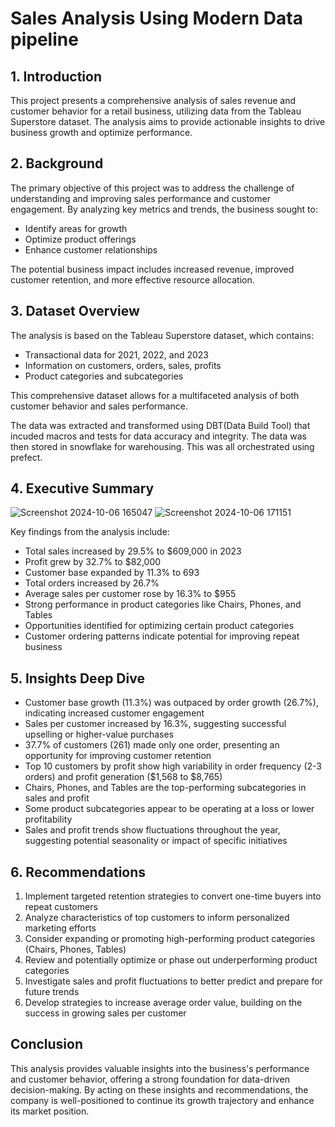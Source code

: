 # Sales Analysis Using Modern Data pipeline

## 1. Introduction
This project presents a comprehensive analysis of sales revenue and customer behavior for a retail business, utilizing data from the Tableau Superstore dataset. The analysis aims to provide actionable insights to drive business growth and optimize performance.

## 2. Background
The primary objective of this project was to address the challenge of understanding and improving sales performance and customer engagement. By analyzing key metrics and trends, the business sought to:
- Identify areas for growth
- Optimize product offerings
- Enhance customer relationships

The potential business impact includes increased revenue, improved customer retention, and more effective resource allocation.

## 3. Dataset Overview
The analysis is based on the Tableau Superstore dataset, which contains:
- Transactional data for 2021, 2022, and 2023
- Information on customers, orders, sales, profits
- Product categories and subcategories

This comprehensive dataset allows for a multifaceted analysis of both customer behavior and sales performance.

The data was extracted and transformed using DBT(Data Build Tool) that incuded macros and tests for data accuracy and integrity. The data was then stored in snowflake for warehousing. 
This was all orchestrated using prefect.


## 4. Executive Summary

![Screenshot 2024-10-06 165047](https://github.com/user-attachments/assets/e937e9e1-3628-4041-b5f6-eaca9392f2c7)
![Screenshot 2024-10-06 171151](https://github.com/user-attachments/assets/77e7f34d-7ea9-466c-b6f5-a057bfa1689a)

Key findings from the analysis include:
- Total sales increased by 29.5% to $609,000 in 2023
- Profit grew by 32.7% to $82,000
- Customer base expanded by 11.3% to 693
- Total orders increased by 26.7%
- Average sales per customer rose by 16.3% to $955
- Strong performance in product categories like Chairs, Phones, and Tables
- Opportunities identified for optimizing certain product categories
- Customer ordering patterns indicate potential for improving repeat business

## 5. Insights Deep Dive
- Customer base growth (11.3%) was outpaced by order growth (26.7%), indicating increased customer engagement
- Sales per customer increased by 16.3%, suggesting successful upselling or higher-value purchases
- 37.7% of customers (261) made only one order, presenting an opportunity for improving customer retention
- Top 10 customers by profit show high variability in order frequency (2-3 orders) and profit generation ($1,568 to $8,765)
- Chairs, Phones, and Tables are the top-performing subcategories in sales and profit
- Some product subcategories appear to be operating at a loss or lower profitability
- Sales and profit trends show fluctuations throughout the year, suggesting potential seasonality or impact of specific initiatives

## 6. Recommendations
1. Implement targeted retention strategies to convert one-time buyers into repeat customers
2. Analyze characteristics of top customers to inform personalized marketing efforts
3. Consider expanding or promoting high-performing product categories (Chairs, Phones, Tables)
4. Review and potentially optimize or phase out underperforming product categories
5. Investigate sales and profit fluctuations to better predict and prepare for future trends
6. Develop strategies to increase average order value, building on the success in growing sales per customer

## Conclusion
This analysis provides valuable insights into the business's performance and customer behavior, offering a strong foundation for data-driven decision-making. By acting on these insights and recommendations, the company is well-positioned to continue its growth trajectory and enhance its market position.

